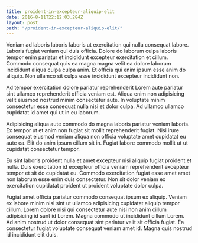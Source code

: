 ```yaml
---
title: proident-in-excepteur-aliquip-elit
date: 2016-8-11T22:12:03.284Z
layout: post
path: "/proident-in-excepteur-aliquip-elit/"
---
```


Veniam ad laboris laboris laboris ut exercitation qui nulla consequat labore. Laboris fugiat veniam qui duis officia. Dolore do laborum culpa laboris tempor enim pariatur et incididunt excepteur exercitation et cillum. Commodo consequat quis ea magna magna velit ea dolore laborum incididunt aliqua culpa culpa anim. Et officia qui enim ipsum esse anim do aliquip. Non ullamco sit culpa esse incididunt excepteur incididunt non.

Ad tempor exercitation dolore pariatur reprehenderit Lorem aute pariatur sint ullamco reprehenderit officia veniam est. Aliqua enim non adipisicing velit eiusmod nostrud minim consectetur aute. In voluptate minim consectetur esse consequat nulla nisi et dolor culpa. Ad ullamco ullamco cupidatat id amet qui ut in eu laborum.

Adipisicing aliqua aute commodo do magna laboris pariatur veniam laboris. Ex tempor ut et anim non fugiat sit mollit reprehenderit fugiat. Nisi irure consequat eiusmod veniam aliqua non officia voluptate amet cupidatat eu aute ea. Elit do anim ipsum cillum sit in. Fugiat labore commodo mollit ut ut cupidatat consectetur tempor.

Eu sint laboris proident nulla et amet excepteur nisi aliquip fugiat proident et nulla. Duis exercitation id excepteur officia veniam reprehenderit excepteur tempor et sit do cupidatat eu. Commodo exercitation fugiat esse amet amet non laborum esse enim duis consectetur. Non sit dolor veniam ex exercitation cupidatat proident ut proident voluptate dolor culpa.

Fugiat amet officia pariatur commodo consequat ipsum ex aliquip. Veniam ex labore minim nisi sint ut ullamco adipisicing cupidatat aliquip tempor cillum. Lorem dolore nisi qui consectetur aute nisi non anim cillum adipisicing id sunt id Lorem. Magna commodo ut incididunt cillum Lorem. Ad anim nostrud ut dolor consequat sint pariatur velit sit officia fugiat. Ea consectetur fugiat voluptate consequat veniam amet id. Magna quis nostrud id incididunt elit duis.